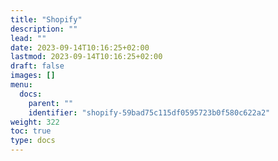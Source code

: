 ```yaml
---
title: "Shopify"
description: ""
lead: ""
date: 2023-09-14T10:16:25+02:00
lastmod: 2023-09-14T10:16:25+02:00
draft: false
images: []
menu:
  docs:
    parent: ""
    identifier: "shopify-59bad75c115df0595723b0f580c622a2"
weight: 322
toc: true
type: docs
---
```

